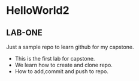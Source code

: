 # HelloWorld2
## LAB-ONE
Just a sample repo to learn github for my capstone.
- This is the first lab for capstone.
- We learn how to create and clone repo. 
- How to add,commit and push to repo.



